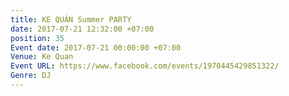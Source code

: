 ```yaml
---
title: KE QUÁN Summer PARTY
date: 2017-07-21 12:32:00 +07:00
position: 35
Event date: 2017-07-21 00:00:00 +07:00
Venue: Ke Quan
Event URL: https://www.facebook.com/events/1970445429851322/
Genre: DJ
---
```


